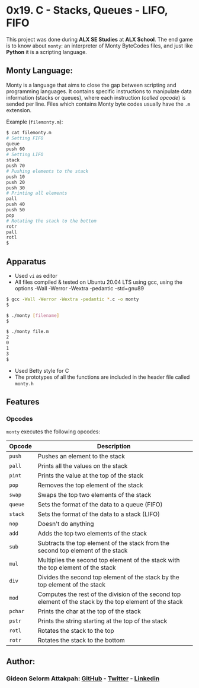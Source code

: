 # 0x19. C - Stacks, Queues - LIFO, FIFO

This project was done during **ALX SE Studies** at **ALX School**. The end game is to know about `monty`: an interpreter of Monty ByteCodes files, and just like **Python** it is a scripting language.

## Monty Language:
Monty is a language that aims to close the gap between scripting and programming languages. It contains specific instructions to manipulate data information (stacks or queues), where each instruction (*called opcode*) is sended per line. Files which contains Monty byte codes usually have the `.m` extension.

Example (`filemonty.m`):
```bash
$ cat filemonty.m
# Setting FIFO
queue
push 60
# Setting LIFO
stack
push 70
# Pushing elements to the stack
push 10
push 20
push 30
# Printing all elements
pall
push 40
push 50
pop
# Rotating the stack to the bottom
rotr
pall
rotl
$
```

## Apparatus
* Used `vi` as editor
* All files compiled & tested on Ubuntu 20.04 LTS using gcc, using the options -Wall -Werror -Wextra -pedantic -std=gnu89
```bash
$ gcc -Wall -Werror -Wextra -pedantic *.c -o monty
$
```
```bash
$ ./monty [filename]
$
```

```bash
$ ./monty file.m
2
0
1
3
$
```
* Used Betty style for C
* The prototypes of all the functions are included in the header file called `monty.h`

## Features
### Opcodes
`monty` executes the following opcodes:

| Opcode | Description |
| -------- | ----------- |
| `push` | Pushes an element to the stack |
| `pall` | Prints all the values on the stack |
| `pint` | Prints the value at the top of the stack |
| `pop` | Removes the top element of the stack |
| `swap` | Swaps the top two elements of the stack |
| `queue` | Sets the format of the data to a queue (FIFO) |
| `stack` | Sets the format of the data to a stack (LIFO) |
| `nop` | Doesn't do anything |
| `add` | Adds the top two elements of the stack |
| `sub` | Subtracts the top element of the stack from the second top element of the stack |
| `mul` | Multiplies the second top element of the stack with the top element of the stack |
| `div` | Divides the second top element of the stack by the top element of the stack |
| `mod` | Computes the rest of the division of the second top element of the stack by the top element of the stack |
| `pchar` | Prints the char at the top of the stack |
| `pstr` | Prints the string starting at the top of the stack |
| `rotl` | Rotates the stack to the top |
| `rotr` | Rotates the stack to the bottom |

## Author:
### Gideon Selorm Attakpah: [GitHub](https://github.com/iamgideonchrist) - [Twitter](https://twitter.com/iamgideonchrist) - [Linkedin](https://www.linkedin.com/in/iamgideonchrist/)
